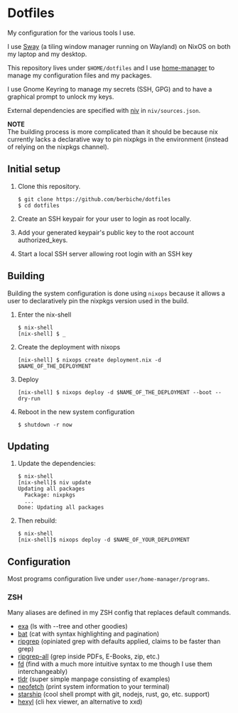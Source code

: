 # Dotfiles

My configuration for the various tools I use.

I use [Sway](https://swaywm.org) (a tiling window manager running on Wayland) on NixOS on both my laptop and my desktop.

This repository lives under `$HOME/dotfiles` and I use [home-manager](https://github.com/rycee/home-manager) to manage
my configuration files and my packages.

I use Gnome Keyring to manage my secrets (SSH, GPG) and to have a graphical prompt to unlock my keys.

External dependencies are specified with [niv](https://github.com/nmattia/niv) in `niv/sources.json`.

**NOTE**  
The building process is more complicated than it should be because nix currently
lacks a declarative way to pin nixpkgs in the environment (instead of relying on the nixpkgs channel).

## Initial setup

1. Clone this repository.

    ``` console
    $ git clone https://github.com/berbiche/dotfiles
    $ cd dotfiles
    ```

2. Create an SSH keypair for your user to login as root locally.

3. Add your generated keypair's public key to the root account authorized_keys.

4. Start a local SSH server allowing root login with an SSH key

## Building

Building the system configuration is done using `nixops` because it allows a user to declaratively pin the nixpkgs version
used in the build.

1. Enter the nix-shell

    ``` console
    $ nix-shell
    [nix-shell] $ _
    ```

2. Create the deployment with nixops

    ``` console
    [nix-shell] $ nixops create deployment.nix -d $NAME_OF_THE_DEPLOYMENT
    ```

3. Deploy

    ``` console
    [nix-shell] $ nixops deploy -d $NAME_OF_THE_DEPLOYMENT --boot --dry-run
    ```

4. Reboot in the new system configuration

    ``` console
    $ shutdown -r now
    ```

## Updating

1. Update the dependencies:

    ``` console
    $ nix-shell
    [nix-shell]$ niv update
    Updating all packages
      Package: nixpkgs
      ...
    Done: Updating all packages
    ```

2. Then rebuild:

    ```console
    $ nix-shell
    [nix-shell]$ nixops deploy -d $NAME_OF_YOUR_DEPLOYMENT
    ```

## Configuration

Most programs configuration live under `user/home-manager/programs`.

### ZSH

Many aliases are defined in my ZSH config that replaces default commands.

- [exa](https://github.com/ogham/exa) (ls with --tree and other goodies)
- [bat](https://github.com/sharkdp/bat) (cat with syntax highlighting and pagination)
- [ripgrep](https://github.com/BurntSushi/ripgrep) (opiniated grep with defaults applied, claims to be faster than grep)
- [ripgrep-all](https://github.com/phiresky/ripgrep-all) (grep inside PDFs, E-Books, zip, etc.)
- [fd](https://github.com/sharkdp/fd) (find with a much more intuitive syntax to me though I use them interchangeably)
- [tldr](https://github.com/tldr-pages/tldr) (super simple manpage consisting of examples)
- [neofetch](https://github.com/dylanaraps/neofetch) (print system information to your terminal)
- [starship](https://github.com/starship/starship) (cool shell prompt with git, nodejs, rust, go, etc. support)
- [hexyl](https://sharkdp/hexyl) (cli hex viewer, an alternative to xxd)

